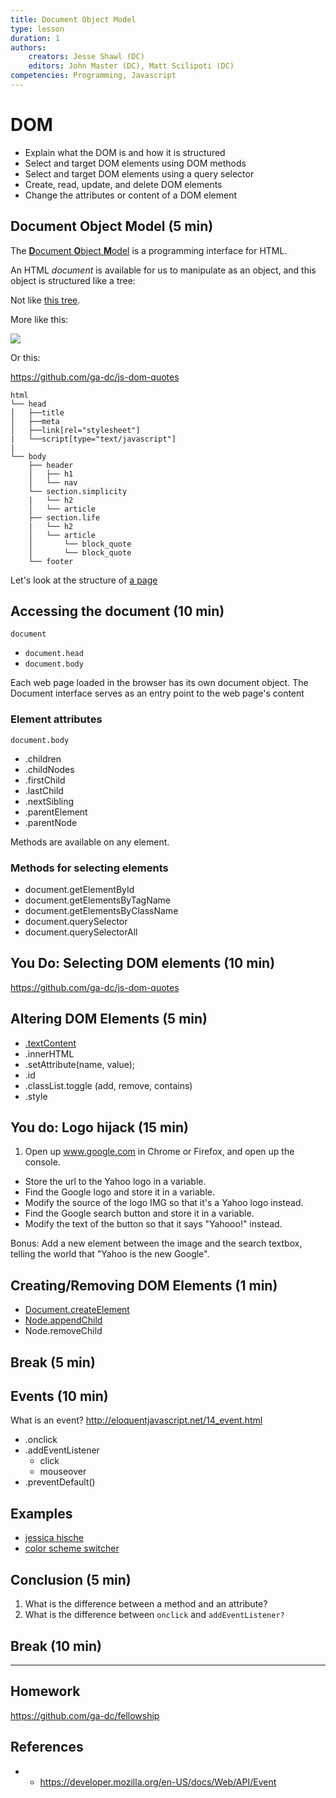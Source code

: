 ```yaml
---
title: Document Object Model
type: lesson
duration: 1
authors:
    creators: Jesse Shawl (DC)
    editors: John Master (DC), Matt Scilipoti (DC)
competencies: Programming, Javascript
---
```


# DOM

- Explain what the DOM is and how it is structured
- Select and target DOM elements using DOM methods
- Select and target DOM elements using a query selector
- Create, read, update, and delete DOM elements
- Change the attributes or content of a DOM element

## Document Object Model (5 min)

The [**D**ocument **O**bject **M**odel](https://developer.mozilla.org/en-US/docs/Web/API/Document_Object_Model/Introduction)
is a programming interface for HTML.

An HTML *document* is available for us to manipulate as an object, and this object is structured like a tree:

Not like [this tree](http://hakim.se/experiments/css/domtree/).

More like this:

![](http://www.tuxradar.com/files/LXF118.tut_grease.diagram.png)

Or this:

https://github.com/ga-dc/js-dom-quotes

```
html
└── head
│   ├──title
│   ├──meta
│   ├──link[rel="stylesheet"]
|   └──script[type="text/javascript"]
|
└── body
    ├── header
    │   ├── h1
    │   └── nav
    └── section.simplicity
    |   └── h2
    │   └── article
    ├── section.life
    |   └── h2
    │   └── article
    │       └── block_quote
    │       └── block_quote
    └── footer
```

Let's look at the structure of [a page](https://github.com/ga-dc/js-dom-quotes)

## Accessing the document (10 min)

`document`
  - `document.head`
  - `document.body`

Each web page loaded in the browser has its own document object. The Document interface serves as an entry point to the web page's content

### Element attributes

`document.body`
  - .children
  - .childNodes
  - .firstChild
  - .lastChild
  - .nextSibling
  - .parentElement
  - .parentNode

Methods are available on any element.

### Methods for selecting elements

- document.getElementById
- document.getElementsByTagName
- document.getElementsByClassName
- document.querySelector
- document.querySelectorAll

## You Do: Selecting DOM elements (10 min)

https://github.com/ga-dc/js-dom-quotes

## Altering DOM Elements (5 min)

- [.textContent](https://developer.mozilla.org/en-US/docs/Web/API/Node/textContent)
- .innerHTML
- .setAttribute(name, value);
- .id
- .classList.toggle (add, remove, contains)
- .style

## You do: Logo hijack (15 min)

1. Open up www.google.com in Chrome or Firefox, and open up the console.
- Store the url to the Yahoo logo in a variable.
- Find the Google logo and store it in a variable.
- Modify the source of the logo IMG so that it's a Yahoo logo instead.
- Find the Google search button and store it in a variable.
- Modify the text of the button so that it says "Yahooo!" instead.

Bonus: Add a new element between the image and the search textbox, telling the world that "Yahoo is the new Google".

## Creating/Removing DOM Elements (1 min)

- [Document.createElement](https://developer.mozilla.org/en-US/docs/Web/API/Document/createElement)
- [Node.appendChild](https://developer.mozilla.org/en-US/docs/Web/API/Node/appendChild)
- Node.removeChild

## Break (5 min)

## Events (10 min)

What is an event?
http://eloquentjavascript.net/14_event.html

- .onclick
- .addEventListener
  - click
  - mouseover
- .preventDefault()

## Examples

- [jessica hische](http://jessicahische.is/)
- [color scheme switcher](https://github.com/ga-dc/color-scheme-switcher)

## Conclusion (5 min)

1. What is the difference between a method and an attribute?
2. What is the difference between `onclick` and `addEventListener?`

## Break (10 min)
---

## Homework

<https://github.com/ga-dc/fellowship>


## References
- - https://developer.mozilla.org/en-US/docs/Web/API/Event
